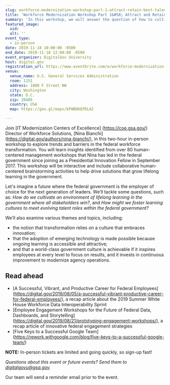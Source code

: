 ```yaml
---
slug: workforce-modernization-workshop-part-1-attract-retain-best-talent-better-serve-our-citizens
title: 'Workforce Modernization Workshop Part 1&#58; Attract and Retain the Best Talent to Better Serve Our Citizens'
summary: 'In this workshop, we will answer the question of how to cultivate a workforce that is empowered to be as nimble and sophisticated as the products it procures&#46;'
featured_image: 
  uid: 
  alt: ''
event_type: 
  - in-person
date: 2019-11-18 10:00:00 -0500
end_date: 2019-11-18 12:00:00 -0500
event_organizer: DigitalGov University
host: digital.gov
registration_url: https://www.eventbrite.com/e/workforce-modernization-workshop-part-1-attract-and-retain-the-best-talent-to-better-serve-our-registration-71797697847
venue: 
  venue_name: U.S. General Services Administration
  room: 1151
  address: 1800 F Street NW
  city: Washington
  state: D.C.
  zip: 20405
  country: USA
  map: https://goo.gl/maps/bFWBD6QfDLA2

---
```


Join [IT Modernization Centers of Excellence] (https://coe.gsa.gov/) Director of Workforce Solutions, [Nina Bianchi] (https://digital.gov/authors/nina-bianchi/), in this two-hour in-person workshop to explore trends and barriers in the federal workforce transformation. You will learn insights identified from over 80 human-centered management workshops that Nina has led in the federal government since joining as a Presidential Innovation Fellow in September 2017. This workshop will be interactive and include collaborative human-centered brainstorming activities to help drive solutions that grow lifelong learning in the government. 

Let's imagine a future where the federal government is the employer of choice for the next generation of leaders. We’ll tackle some questions, such as: _How do we cultivate an environment of lifelong learning in the government where all stakeholders win?_, and _How might we foster learning cultures to meet evolving talent roles within the federal government?_ 

We’ll also examine various themes and topics, including:  

- the notion that transformation relies on a culture that embraces innovation; 
- that the adoption of emerging technology is made possible because ongoing learning is accessible and attractive; 
- and that a world-class government culture is achievable if it inspires employees at every level to focus on results, and it invests in continuous improvement to modernize agency operations. 

## Read ahead

- [A Successful, Vibrant, and Productive Career for Federal Employees] (https://digital.gov/2019/08/05/a-successful-vibrant-productive-career-for-federal-employees/), a recap article about the 2019 Summer White House Workforce Data Interoperability Sprint
- [Employee Engagement Workshops for the Future of Federal Data, Dashboards, and Storytelling] (https://digital.gov/2019/08/21/prototyping-engagement-workshops/), a recap article of innovative federal engagement strategies 
- [Five Keys to a Successful Google Team] (https://rework.withgoogle.com/blog/five-keys-to-a-successful-google-team/)

**NOTE:** In-person tickets are limited and going quickly, so sign-up fast!

_Questions about this event or future events? Send them to [digitalgovu@gsa.gov](mailto:digitalgovu@gsa.gov)._

Our team will send a reminder email prior to the event.
